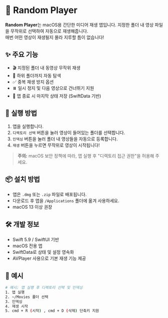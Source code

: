 # 🎲 Random Player

**Random Player**는 macOS용 간단한 미디어 재생 앱입니다. 지정한 폴더 내 영상 파일을 무작위로 선택하여 자동으로 재생해줍니다.  
매번 어떤 영상이 재생될지 몰라 지루할 틈이 없습니다!

## ✨ 주요 기능

- 🎬 지정된 폴더 내 동영상 무작위 재생
- 📂 하위 폴더까지 자동 탐색
- ✅ 중복 재생 방지 옵션
- ⏸️ 일시 정지 및 다음 영상으로 건너뛰기 지원
- 💾 앱 종료 시 마지막 상태 저장 (SwiftData 기반)

## 🚀 실행 방법

1. 앱을 실행합니다.
2. `디렉토리 선택` 버튼을 눌러 영상이 들어있는 폴더를 선택합니다.
3. `인덱싱` 버튼을 눌러 폴더 내 영상들을 자동으로 등록합니다.
4. `재생` 버튼을 누르면 무작위로 영상이 시작됩니다!

> **주의:** macOS 보안 정책에 따라, 앱 실행 후 "디렉토리 접근 권한"을 허용해 주세요.

## 📦 설치 방법

- 앱은 `.dmg` 또는 `.zip` 파일로 배포됩니다.
- 다운로드 후 앱을 `/Applications` 폴더에 옮겨 사용하세요.
- macOS 13 이상 권장

## 🛠️ 개발 정보

- Swift 5.9 / SwiftUI 기반
- macOS 전용 앱
- SwiftData로 상태 및 설정 영속화
- AVPlayer 사용으로 기본 재생 기능 제공

## 🧪 예시

```bash
# 예시: 앱 실행 후 디렉토리 선택 및 인덱싱
1. 앱 실행
2. ~/Movies 폴더 선택
3. 인덱싱
4. 재생 시작
5. cmd + R (시작) , cmd + D (삭제) 단축키 지원
